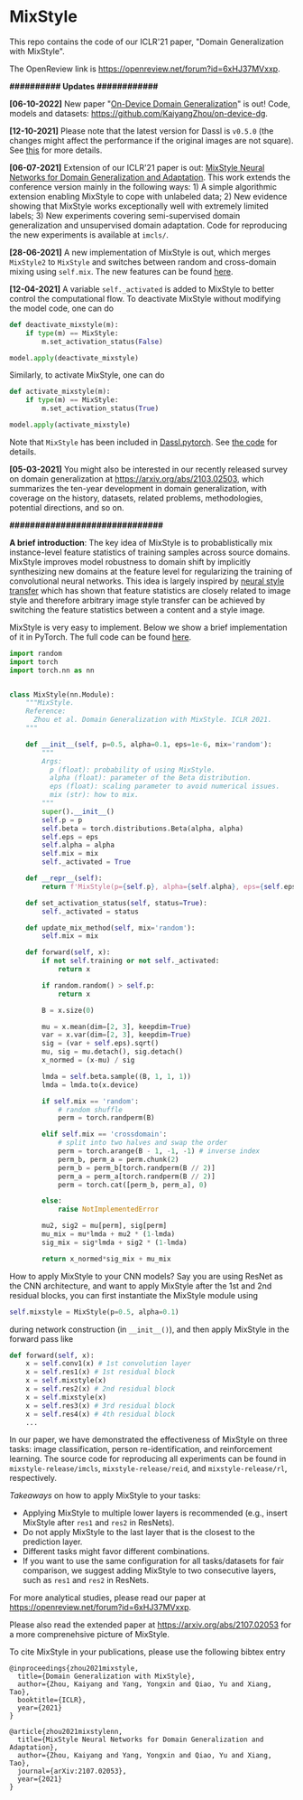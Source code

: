 # MixStyle

This repo contains the code of our ICLR'21 paper, "Domain Generalization with MixStyle".

The OpenReview link is https://openreview.net/forum?id=6xHJ37MVxxp.

**########## Updates ############**

**[06-10-2022]** New paper "[On-Device Domain Generalization](https://arxiv.org/abs/2209.07521)" is out! Code, models and datasets: https://github.com/KaiyangZhou/on-device-dg.

**[12-10-2021]** Please note that the latest version for Dassl is `v0.5.0` (the changes might affect the performance if the original images are not square). See [this](https://github.com/KaiyangZhou/Dassl.pytorch#whats-new) for more details.

**[06-07-2021]** Extension of our ICLR'21 paper is out: [MixStyle Neural Networks for Domain Generalization and Adaptation](https://arxiv.org/abs/2107.02053). This work extends the conference version mainly in the following ways: 1) A simple algorithmic extension enabling MixStyle to cope with unlabeled data; 2) New evidence showing that MixStyle works exceptionally well with extremely limited labels; 3) New experiments covering semi-supervised domain generalization and unsupervised domain adaptation. Code for reproducing the new experiments is available at `imcls/`.

**[28-06-2021]** A new implementation of MixStyle is out, which merges `MixStyle2` to `MixStyle` and switches between random and cross-domain mixing using `self.mix`. The new features can be found [here](https://github.com/KaiyangZhou/Dassl.pytorch/issues/23).

**[12-04-2021]** A variable `self._activated` is added to MixStyle to better control the computational flow. To deactivate MixStyle without modifying the model code, one can do
```python
def deactivate_mixstyle(m):
    if type(m) == MixStyle:
        m.set_activation_status(False)

model.apply(deactivate_mixstyle)
```
Similarly, to activate MixStyle, one can do
```python
def activate_mixstyle(m):
    if type(m) == MixStyle:
        m.set_activation_status(True)

model.apply(activate_mixstyle)
```
Note that `MixStyle` has been included in [Dassl.pytorch](https://github.com/KaiyangZhou/Dassl.pytorch). See [the code](https://github.com/KaiyangZhou/Dassl.pytorch/blob/master/dassl/modeling/backbone/resnet.py#L280) for details.

**[05-03-2021]** You might also be interested in our recently released survey on domain generalization at https://arxiv.org/abs/2103.02503, which summarizes the ten-year development in domain generalization, with coverage on the history, datasets, related problems, methodologies, potential directions, and so on.

**##############################**

**A brief introduction**: The key idea of MixStyle is to probablistically mix instance-level feature statistics of training samples across source domains. MixStyle improves model robustness to domain shift by implicitly synthesizing new domains at the feature level for regularizing the training of convolutional neural networks. This idea is largely inspired by [neural style transfer](https://arxiv.org/abs/1703.06868) which has shown that feature statistics are closely related to image style and therefore arbitrary image style transfer can be achieved by switching the feature statistics between a content and a style image.

MixStyle is very easy to implement. Below we show a brief implementation of it in PyTorch. The full code can be found [here](https://github.com/KaiyangZhou/Dassl.pytorch/blob/master/dassl/modeling/ops/mixstyle.py).

```python
import random
import torch
import torch.nn as nn


class MixStyle(nn.Module):
    """MixStyle.
    Reference:
      Zhou et al. Domain Generalization with MixStyle. ICLR 2021.
    """

    def __init__(self, p=0.5, alpha=0.1, eps=1e-6, mix='random'):
        """
        Args:
          p (float): probability of using MixStyle.
          alpha (float): parameter of the Beta distribution.
          eps (float): scaling parameter to avoid numerical issues.
          mix (str): how to mix.
        """
        super().__init__()
        self.p = p
        self.beta = torch.distributions.Beta(alpha, alpha)
        self.eps = eps
        self.alpha = alpha
        self.mix = mix
        self._activated = True

    def __repr__(self):
        return f'MixStyle(p={self.p}, alpha={self.alpha}, eps={self.eps}, mix={self.mix})'

    def set_activation_status(self, status=True):
        self._activated = status

    def update_mix_method(self, mix='random'):
        self.mix = mix

    def forward(self, x):
        if not self.training or not self._activated:
            return x

        if random.random() > self.p:
            return x

        B = x.size(0)

        mu = x.mean(dim=[2, 3], keepdim=True)
        var = x.var(dim=[2, 3], keepdim=True)
        sig = (var + self.eps).sqrt()
        mu, sig = mu.detach(), sig.detach()
        x_normed = (x-mu) / sig

        lmda = self.beta.sample((B, 1, 1, 1))
        lmda = lmda.to(x.device)

        if self.mix == 'random':
            # random shuffle
            perm = torch.randperm(B)

        elif self.mix == 'crossdomain':
            # split into two halves and swap the order
            perm = torch.arange(B - 1, -1, -1) # inverse index
            perm_b, perm_a = perm.chunk(2)
            perm_b = perm_b[torch.randperm(B // 2)]
            perm_a = perm_a[torch.randperm(B // 2)]
            perm = torch.cat([perm_b, perm_a], 0)

        else:
            raise NotImplementedError

        mu2, sig2 = mu[perm], sig[perm]
        mu_mix = mu*lmda + mu2 * (1-lmda)
        sig_mix = sig*lmda + sig2 * (1-lmda)

        return x_normed*sig_mix + mu_mix
```

How to apply MixStyle to your CNN models? Say you are using ResNet as the CNN architecture, and want to apply MixStyle after the 1st and 2nd residual blocks, you can first instantiate the MixStyle module using
```python
self.mixstyle = MixStyle(p=0.5, alpha=0.1)
```
during network construction (in `__init__()`), and then apply MixStyle in the forward pass like
```python
def forward(self, x):
    x = self.conv1(x) # 1st convolution layer
    x = self.res1(x) # 1st residual block
    x = self.mixstyle(x)
    x = self.res2(x) # 2nd residual block
    x = self.mixstyle(x)
    x = self.res3(x) # 3rd residual block
    x = self.res4(x) # 4th residual block
    ...
```

In our paper, we have demonstrated the effectiveness of MixStyle on three tasks: image classification, person re-identification, and reinforcement learning. The source code for reproducing all experiments can be found in `mixstyle-release/imcls`, `mixstyle-release/reid`, and `mixstyle-release/rl`, respectively.

*Takeaways* on how to apply MixStyle to your tasks:
- Applying MixStyle to multiple lower layers is recommended (e.g., insert MixStyle after `res1` and `res2` in ResNets).
- Do not apply MixStyle to the last layer that is the closest to the prediction layer.
- Different tasks might favor different combinations.
- If you want to use the same configuration for all tasks/datasets for fair comparison, we suggest adding MixStyle to two consecutive layers, such as `res1` and `res2` in ResNets.

For more analytical studies, please read our paper at https://openreview.net/forum?id=6xHJ37MVxxp.

Please also read the extended paper at https://arxiv.org/abs/2107.02053 for a more comprenehsive picture of MixStyle.

To cite MixStyle in your publications, please use the following bibtex entry

```
@inproceedings{zhou2021mixstyle,
  title={Domain Generalization with MixStyle},
  author={Zhou, Kaiyang and Yang, Yongxin and Qiao, Yu and Xiang, Tao},
  booktitle={ICLR},
  year={2021}
}

@article{zhou2021mixstylenn,
  title={MixStyle Neural Networks for Domain Generalization and Adaptation},
  author={Zhou, Kaiyang and Yang, Yongxin and Qiao, Yu and Xiang, Tao},
  journal={arXiv:2107.02053},
  year={2021}
}
```
